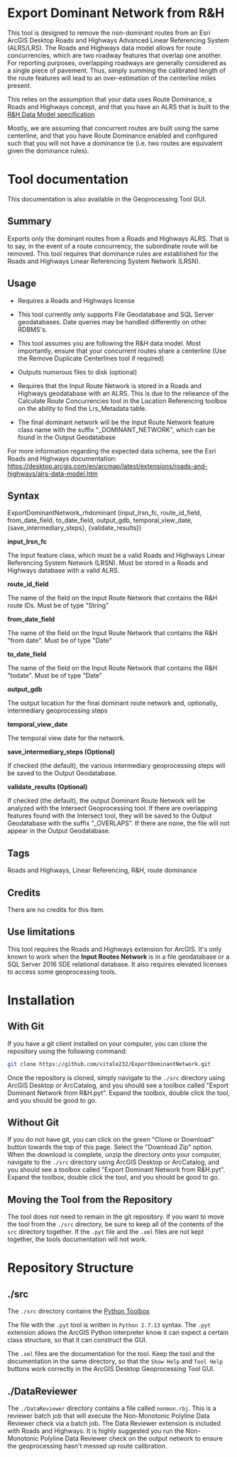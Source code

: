 # Export Dominant Network from R&H

This tool is designed to remove the non-dominant routes from an Esri ArcGIS Desktop Roads and Highways Advanced Linear Referencing System (ALRS/LRS). The Roads and Highways data model allows for route concurrencies, which are two roadway features that overlap one another. For reporting purposes, overlapping roadways are generally considered as a single piece of pavement. Thus, simply summing the calibrated length of the route features will lead to an over-estimation of the centerline miles present.

This relies on the assumption that your data uses Route Dominance, a Roads and Highways concept, and that you have an ALRS that is built to the [R&H Data Model specification](https://desktop.arcgis.com/en/arcmap/latest/extensions/roads-and-highways/alrs-data-model.htm) 

Mostly, we are assuming that concurrent routes are built using the same centerline, and that you have Route Dominance enabled and configured such that you will not have a dominance tie (i.e. two routes are equivalent given the dominance rules).

# Tool documentation

This documentation is also available in the Geoprocessing Tool GUI.

Summary
-------

Exports only the dominant routes from a Roads and Highways ALRS. That is to say, in the event of a route concurrency, the subordinate route will be removed. This tool requires that dominance rules are established for the Roads and Highways Linear Referencing System Network (LRSN).

Usage
-----

*   Requires a Roads and Highways license
    
*   This tool currently only supports File Geodatabase and SQL Server geodatabases. Date queries may be handled differently on other RDBMS's.
    
*   This tool assumes you are following the R&H data model. Most importantly, ensure that your concurrent routes share a centerline (Use the Remove Duplicate Centerlines tool if required)
    
*   Outputs numerous files to disk (optional)
    
*   Requires that the Input Route Network is stored in a Roads and Highways geodatabase with an ALRS. This is due to the relieance of the Calculate Route Concurrencies tool in the Location Referencing toolbox on the ability to find the Lrs\_Metadata table.
    
*   The final dominant network will be the Input Route Network feature class name with the suffix "\_DOMINANT\_NETWORK", which can be found in the Output Geodatabase
    

For more information regarding the expected data schema, see the Esri Roads and Highways documentation: https://desktop.arcgis.com/en/arcmap/latest/extensions/roads-and-highways/alrs-data-model.htm

Syntax
------

ExportDominantNetwork\_rhdominant (input\_lrsn\_fc, route\_id\_field, from\_date\_field, to\_date\_field, output\_gdb, temporal\_view\_date, {save\_intermediary\_steps}, {validate\_results})  
  


**input\_lrsn\_fc**

The input feature class, which must be a valid Roads and Highways Linear Referencing System Network (LRSN). Must be stored in a Roads and Highways database with a valid ALRS.


**route\_id\_field**

The name of the field on the Input Route Network that contains the R&H route IDs. Must be of type "String"

**from\_date\_field**

The name of the field on the Input Route Network that contains the R&H "from date". Must be of type "Date"

**to\_date\_field**

The name of the field on the Input Route Network that contains the R&H "todate". Must be of type "Date"

**output\_gdb**

The output location for the final dominant route network and, optionally, intermediary geoprocessing steps

**temporal\_view\_date**

The temporal view date for the network.

**save\_intermediary\_steps (Optional)**

If checked (the default), the various intermediary geoprocessing steps will be saved to the Output Geodatabase.

**validate\_results (Optional)**

If checked (the default), the output Dominant Route Network will be analyzed with the Intersect Geoprocessing tool. If there are overlapping features found with the Intersect tool, they will be saved to the Output Geodatabase with the suffix "\_OVERLAPS". If there are none, the file will not appear in the Output Geodatabase.


Tags
----

Roads and Highways, Linear Referencing, R&H, route dominance

Credits
-------

There are no credits for this item.

Use limitations
---------------

This tool requires the Roads and Highways extension for ArcGIS. It's only known to work when the **Input Routes Network** is in a file geodatabase or a SQL Server 2016 SDE relational database. It also requires elevated licenses to access some geoprocessing tools.

# Installation
## With Git
If you have a git client installed on your computer, you can clone the repository using the following command:

```bash
git clone https://github.com/vitale232/ExportDominantNetwork.git
```

Once the repository is cloned, simply navigate to the `./src` directory using ArcGIS Desktop or ArcCatalog, and you should see a toolbox called "Export Dominant Network from R&H.pyt". Expand the toolbox, double click the tool, and you should be good to go.

## Without Git

If you do not have git, you can click on the green "Clone or Download" button towards the top of this page. Select the "Download Zip" option. When the download is complete, unzip the directory onto your computer, navigate to the `./src` directory using ArcGIS Desktop or ArcCatalog, and you should see a toolbox called "Export Dominant Network from R&H.pyt". Expand the toolbox, double click the tool, and you should be good to go.

## Moving the Tool from the Repository

The tool does not need to remain in the git repository. If you want to move the tool from the `./src` directory, be sure to keep all of the contents of the `src` directory together. If the `.pyt` file and the `.xml` files are not kept together, the tools documentation will not work.

# Repository Structure

## ./src
The `./src` directory contains the [Python Toolbox](https://desktop.arcgis.com/en/arcmap/10.5/analyze/creating-tools/a-quick-tour-of-python-toolboxes.htm)

The file with the `.pyt` tool is written in `Python 2.7.13` syntax. The `.pyt` extension allows the ArcGIS Python interpreter know it can expect a certain class structure, so that it can construct the GUI.

The `.xml` files are the documentation for the tool. Keep the tool and the documentation in the same directory, so that the `Show Help` and `Tool Help` buttons work correctly in the ArcGIS Desktop Geoprocessing Tool GUI.

## ./DataReviewer

The `./DataReviewer` directory contains a file called `nonmon.rbj`. This is a reviewer batch job that will execute the Non-Monotonic Polyline Data Reviewer check via a batch job. The Data Reviewer extension is included with Roads and Highways. It is highly suggested you run the Non-Monotonic Polyline Data Reviewer check on the output network to ensure the geoprocessing hasn't messed up route calibration.
